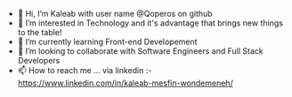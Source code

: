 - 👋 Hi, I’m Kaleab with user name @Qoperos on github
- 👀 I’m interested in Technology and it's advantage that brings new things to the table!
- 🌱 I’m currently learning Front-end Developement
- 💞️ I’m looking to collaborate with Software Engineers and Full Stack Developers
- 📫 How to reach me ... via linkedin :- https://www.linkedin.com/in/kaleab-mesfin-wondemeneh/

<!---
Qoperos/Qoperos is a ✨ special ✨ repository because its `README.md` (this file) appears on your GitHub profile.
You can click the Preview link to take a look at your changes.
--->
